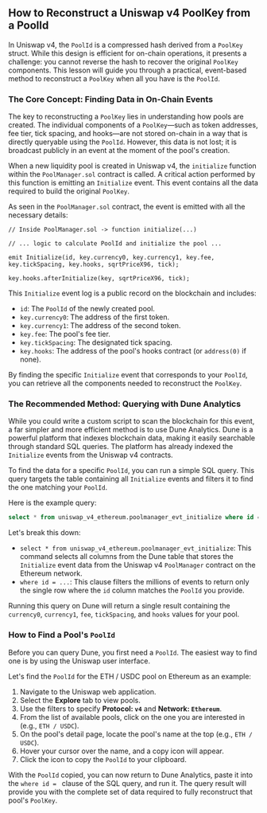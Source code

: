 ## How to Reconstruct a Uniswap v4 PoolKey from a PoolId

In Uniswap v4, the `PoolId` is a compressed hash derived from a `PoolKey` struct. While this design is efficient for on-chain operations, it presents a challenge: you cannot reverse the hash to recover the original `PoolKey` components. This lesson will guide you through a practical, event-based method to reconstruct a `PoolKey` when all you have is the `PoolId`.

### The Core Concept: Finding Data in On-Chain Events

The key to reconstructing a `PoolKey` lies in understanding how pools are created. The individual components of a `PoolKey`—such as token addresses, fee tier, tick spacing, and hooks—are not stored on-chain in a way that is directly queryable using the `PoolId`. However, this data is not lost; it is broadcast publicly in an event at the moment of the pool's creation.

When a new liquidity pool is created in Uniswap v4, the `initialize` function within the `PoolManager.sol` contract is called. A critical action performed by this function is emitting an `Initialize` event. This event contains all the data required to build the original `PoolKey`.

As seen in the `PoolManager.sol` contract, the event is emitted with all the necessary details:

```solidity
// Inside PoolManager.sol -> function initialize(...)

// ... logic to calculate PoolId and initialize the pool ...

emit Initialize(id, key.currency0, key.currency1, key.fee, key.tickSpacing, key.hooks, sqrtPriceX96, tick);

key.hooks.afterInitialize(key, sqrtPriceX96, tick);
```

This `Initialize` event log is a public record on the blockchain and includes:

- `id`: The `PoolId` of the newly created pool.
- `key.currency0`: The address of the first token.
- `key.currency1`: The address of the second token.
- `key.fee`: The pool's fee tier.
- `key.tickSpacing`: The designated tick spacing.
- `key.hooks`: The address of the pool's hooks contract (or `address(0)` if none).

By finding the specific `Initialize` event that corresponds to your `PoolId`, you can retrieve all the components needed to reconstruct the `PoolKey`.

### The Recommended Method: Querying with Dune Analytics

While you could write a custom script to scan the blockchain for this event, a far simpler and more efficient method is to use Dune Analytics. Dune is a powerful platform that indexes blockchain data, making it easily searchable through standard SQL queries. The platform has already indexed the `Initialize` events from the Uniswap v4 contracts.

To find the data for a specific `PoolId`, you can run a simple SQL query. This query targets the table containing all `Initialize` events and filters it to find the one matching your `PoolId`.

Here is the example query:

```sql
select * from uniswap_v4_ethereum.poolmanager_evt_initialize where id = 0x3ea74c37fbb79dfcd6d760870f0f4e00cf4c3960b3259d0d43f211c0547394c1
```

Let's break this down:

- `select * from uniswap_v4_ethereum.poolmanager_evt_initialize`: This command selects all columns from the Dune table that stores the `Initialize` event data from the Uniswap v4 `PoolManager` contract on the Ethereum network.
- `where id = ...`: This clause filters the millions of events to return only the single row where the `id` column matches the `PoolId` you provide.

Running this query on Dune will return a single result containing the `currency0`, `currency1`, `fee`, `tickSpacing`, and `hooks` values for your pool.

### How to Find a Pool's `PoolId`

Before you can query Dune, you first need a `PoolId`. The easiest way to find one is by using the Uniswap user interface.

Let's find the `PoolId` for the ETH / USDC pool on Ethereum as an example:

1.  Navigate to the Uniswap web application.
2.  Select the **Explore** tab to view pools.
3.  Use the filters to specify **Protocol: `v4`** and **Network: `Ethereum`**.
4.  From the list of available pools, click on the one you are interested in (e.g., `ETH / USDC`).
5.  On the pool's detail page, locate the pool's name at the top (e.g., `ETH / USDC`).
6.  Hover your cursor over the name, and a copy icon will appear.
7.  Click the icon to copy the `PoolId` to your clipboard.

With the `PoolId` copied, you can now return to Dune Analytics, paste it into the `where id = ` clause of the SQL query, and run it. The query result will provide you with the complete set of data required to fully reconstruct that pool's `PoolKey`.
